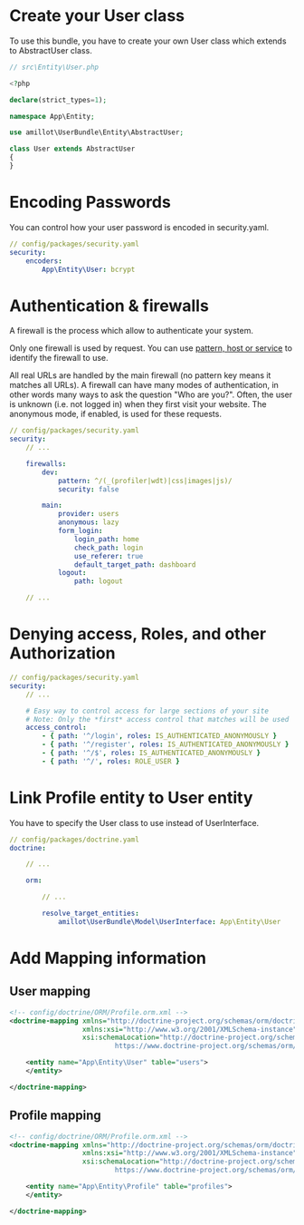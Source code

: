 # Create your User class

To use this bundle, you have to create your own User class which extends to AbstractUser class.

```php
// src\Entity\User.php

<?php

declare(strict_types=1);

namespace App\Entity;

use amillot\UserBundle\Entity\AbstractUser;

class User extends AbstractUser
{
}

```

# Encoding Passwords

You can control how your user password is encoded in security.yaml.

```yaml
// config/packages/security.yaml
security:
    encoders:
        App\Entity\User: bcrypt

```

# Authentication & firewalls

A firewall is the process which allow to authenticate your system.

Only one firewall is used by request. You can use [pattern, host or service](https://symfony.com/doc/current/security/firewall_restriction.html) to identify the firewall to use.

All real URLs are handled by the main firewall (no pattern key means it matches all URLs). A firewall can have many modes of authentication, in other words many ways to ask the question "Who are you?". Often, the user is unknown (i.e. not logged in) when they first visit your website. The anonymous mode, if enabled, is used for these requests.

```yaml
// config/packages/security.yaml
security:
    // ...

    firewalls:
        dev:
            pattern: ^/(_(profiler|wdt)|css|images|js)/
            security: false

        main:
            provider: users
            anonymous: lazy
            form_login:
                login_path: home
                check_path: login
                use_referer: true
                default_target_path: dashboard
            logout:
                path: logout

    // ...
```

# Denying access, Roles, and other Authorization

```yaml
// config/packages/security.yaml
security:
    // ...

    # Easy way to control access for large sections of your site
    # Note: Only the *first* access control that matches will be used
    access_control:
        - { path: '^/login', roles: IS_AUTHENTICATED_ANONYMOUSLY }
        - { path: '^/register', roles: IS_AUTHENTICATED_ANONYMOUSLY }
        - { path: '^/$', roles: IS_AUTHENTICATED_ANONYMOUSLY }
        - { path: '^/', roles: ROLE_USER }

```

# Link Profile entity to User entity

You have to specify the User class to use instead of UserInterface.

```yaml
// config/packages/doctrine.yaml
doctrine:

    // ...

    orm:

        // ...

        resolve_target_entities:
            amillot\UserBundle\Model\UserInterface: App\Entity\User
```

# Add Mapping information

## User mapping

```xml
<!-- config/doctrine/ORM/Profile.orm.xml -->
<doctrine-mapping xmlns="http://doctrine-project.org/schemas/orm/doctrine-mapping"
                  xmlns:xsi="http://www.w3.org/2001/XMLSchema-instance"
                  xsi:schemaLocation="http://doctrine-project.org/schemas/orm/doctrine-mapping
                          https://www.doctrine-project.org/schemas/orm/doctrine-mapping.xsd">

    <entity name="App\Entity\User" table="users">
    </entity>

</doctrine-mapping>
```

## Profile mapping

```xml
<!-- config/doctrine/ORM/Profile.orm.xml -->
<doctrine-mapping xmlns="http://doctrine-project.org/schemas/orm/doctrine-mapping"
                  xmlns:xsi="http://www.w3.org/2001/XMLSchema-instance"
                  xsi:schemaLocation="http://doctrine-project.org/schemas/orm/doctrine-mapping
                          https://www.doctrine-project.org/schemas/orm/doctrine-mapping.xsd">

    <entity name="App\Entity\Profile" table="profiles">
    </entity>

</doctrine-mapping>
```
